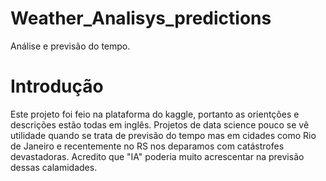 # Weather_Analisys_predictions
Análise e previsão do tempo.
# Introdução
Este projeto foi feio na plataforma do kaggle, portanto as orientções e descrições estão todas em inglês.
Projetos de data science pouco se vê utilidade quando se trata de previsão do tempo mas em cidades como Rio de Janeiro e 
recentemente no RS nos deparamos com catástrofes devastadoras. Acredito que "IA" poderia muito acrescentar na previsão dessas
calamidades.
